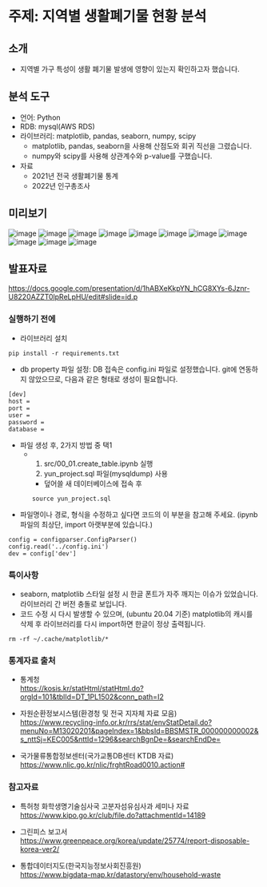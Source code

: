 # 주제: 지역별 생활폐기물 현황 분석

## 소개
- 지역별 가구 특성이 생활 폐기물 발생에 영향이 있는지 확인하고자 했습니다.

## 분석 도구
- 언어: Python
- RDB: mysql(AWS RDS)
- 라이브러리: matplotlib, pandas, seaborn, numpy, scipy
    - matplotlib, pandas, seaborn을 사용해 산점도와 회귀 직선을 그렸습니다.
    - numpy와 scipy를 사용해 상관계수와 p-value를 구했습니다.
- 자료
    - 2021년 전국 생활폐기물 통계
    - 2022년 인구총조사

## 미리보기
![image](https://github.com/YunOh21/eda_project/assets/86283716/9a636feb-8737-4aa8-9d69-e028b3be86ed)
![image](https://github.com/YunOh21/eda_project/assets/86283716/01614ae3-1b99-4432-a3ae-661bc77749fd)
![image](https://github.com/YunOh21/eda_project/assets/86283716/6ae657e4-9095-4919-bf34-645491aaee5b)
![image](https://github.com/YunOh21/eda_project/assets/86283716/e0940321-e559-4e8c-b3b6-e2e7d13666bb)
![image](https://github.com/YunOh21/eda_project/assets/86283716/dbaf0430-c84a-40f6-bb4f-7d4e57d8f1b1)
![image](https://github.com/YunOh21/eda_project/assets/86283716/6a0ca540-38a8-4a84-ba27-e925e18ced1f)
![image](https://github.com/YunOh21/eda_project/assets/86283716/e4b06438-e223-4eaa-bedc-b6d4d35c005f)
![image](https://github.com/YunOh21/eda_project/assets/86283716/32587a96-22f1-4158-af39-3a2b5c04ac88)
![image](https://github.com/YunOh21/eda_project/assets/86283716/85f3eaa3-3730-41f8-91e5-e86264ea84a3)
![image](https://github.com/YunOh21/eda_project/assets/86283716/2afbf9b7-b7ea-40a5-8a9f-5bac4c4abd06)
![image](https://github.com/YunOh21/eda_project/assets/86283716/20b1656c-bd44-40b6-b3ee-c71b2c7d455f)


## 발표자료
https://docs.google.com/presentation/d/1hABXeKkpYN_hCG8XYs-6Jznr-U8220AZZT0lpReLpHU/edit#slide=id.p

### 실행하기 전에
- 라이브러리 설치
```
pip install -r requirements.txt
```
- db property 파일 설정: DB 접속은 config.ini 파일로 설정했습니다. git에 연동하지 않았으므로, 다음과 같은 형태로 생성이 필요합니다.
```
[dev]
host = 
port = 
user = 
password = 
database = 
```
- 파일 생성 후, 2가지 방법 중 택1
    - 1. src/00_01.create_table.ipynb 실행
      2. yun_project.sql 파일(mysqldump) 사용
        - 덮어쓸 새 데이터베이스에 접속 후
        ```
        source yun_project.sql
        ```
- 파일명이나 경로, 형식을 수정하고 싶다면 코드의 이 부분을 참고해 주세요. (ipynb 파일의 최상단, import 아랫부분에 있습니다.)
```
config = configparser.ConfigParser()
config.read('../config.ini')
dev = config['dev']
```

### 특이사항
- seaborn, matplotlib 스타일 설정 시 한글 폰트가 자주 깨지는 이슈가 있었습니다. 라이브러리 간 버전 충돌로 보입니다.
- 코드 수정 시 다시 발생할 수 있으며, (ubuntu 20.04 기준) matplotlib의 캐시를 삭제 후 라이브러리를 다시 import하면 한글이 정상 출력됩니다.
```
rm -rf ~/.cache/matplotlib/*
```

### 통계자료 출처
- 통계청<br>
https://kosis.kr/statHtml/statHtml.do?orgId=101&tblId=DT_1PL1502&conn_path=I2

- 자원순환정보시스템(환경청 및 전국 지자체 자료 모음)<br>
https://www.recycling-info.or.kr/rrs/stat/envStatDetail.do?menuNo=M13020201&pageIndex=1&bbsId=BBSMSTR_000000000002&s_nttSj=KEC005&nttId=1296&searchBgnDe=&searchEndDe=

- 국가물류통합정보센터(국가교통DB센터 KTDB 자료)<br>
https://www.nlic.go.kr/nlic/frghtRoad0010.action#

### 참고자료
- 특허청 화학생명기술심사국 고분자섬유심사과 세미나 자료<br>
https://www.kipo.go.kr/club/file.do?attachmentId=14189

- 그린피스 보고서<br>
https://www.greenpeace.org/korea/update/25774/report-disposable-korea-ver2/

- 통합데이터지도(한국지능정보사회진흥원)<br>
https://www.bigdata-map.kr/datastory/env/household-waste
